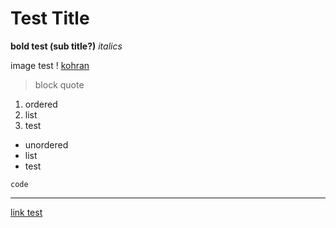 # Test Title

**bold test (sub title?)**
 *italics*

 image test 
! [kohran](/ivand-pub/img/kohran.png)

 >block quote

 1. ordered
 2. list
 3. test

 - unordered 
 - list
 - test

 `code`

 ---

 [link test](https://www.markdownguide.org/cheat-sheet/)
